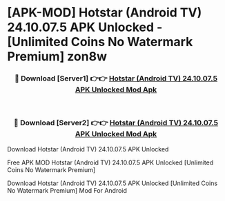 # [APK-MOD] Hotstar (Android TV) 24.10.07.5 APK Unlocked - [Unlimited Coins No Watermark Premium] zon8w



<div align="center">
<h3>🔴 Download [Server1] 👉👉 <a href="https://momento.my/?title=Hotstar_(Android_TV)_24.10.07.5_APK_Unlocked">Hotstar (Android TV) 24.10.07.5 APK Unlocked Mod Apk</a></h3><br>

<h3>🔴 Download [Server2] 👉👉 <a href="https://momento.my/?title=Hotstar_(Android_TV)_24.10.07.5_APK_Unlocked">Hotstar (Android TV) 24.10.07.5 APK Unlocked Mod Apk</a></h3>
</div>



Download Hotstar (Android TV) 24.10.07.5 APK Unlocked 

Free APK MOD Hotstar (Android TV) 24.10.07.5 APK Unlocked [Unlimited Coins No Watermark Premium]

Download Hotstar (Android TV) 24.10.07.5 APK Unlocked [Unlimited Coins No Watermark Premium] Mod For Android
